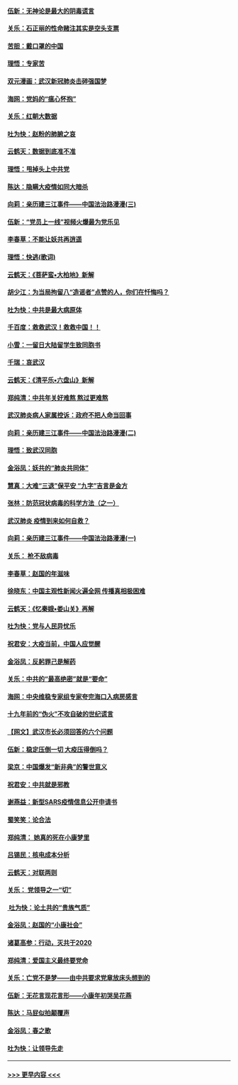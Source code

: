 #### [伍新：无神论是最大的阴毒谎言](../pages/nsc993/n11846129.md?t=02051931) 
#### [关乐：石正丽的性命赌注其实是空头支票](../pages/nsc993/n11846109.md?t=02051931) 
#### [苦胆：戴口罩的中国](../pages/nsc993/n11845576.md?t=02051931) 
#### [理悟：专家苦](../pages/nsc993/n11845564.md?t=02051931) 
#### [双元漫画：武汉新冠肺炎击碎强国梦](../pages/nsc993/n11843320.md?t=02051931) 
#### [海网：党妈的“瘟心怀抱”](../pages/nsc993/n11840740.md?t=02051931) 
#### [关乐：红朝大数据](../pages/nsc993/n11840675.md?t=02051931) 
#### [吐为快：赵粉的肺腑之哀](../pages/nsc993/n11840618.md?t=02051931) 
#### [云鹤天：数据到底准不准](../pages/nsc993/n11840325.md?t=02051931) 
#### [理悟：甩掉头上中共党](../pages/nsc993/n11838826.md?t=02051931) 
#### [陈达：隐瞒大疫情如同大暗杀](../pages/nsc993/n11838771.md?t=02051931) 
#### [向莉：亲历建三江事件——中国法治路漫漫(三)](../pages/nsc993/n11831825.md?t=02051931) 
#### [伍新：“党员上一线”视频火爆最为党乐见](../pages/nsc993/n11838200.md?t=02051931) 
#### [李春草：不能让妖共再逍遥](../pages/nsc993/n11838102.md?t=02051931) 
#### [理悟：快逃(歌词)](../pages/nsc993/n11838083.md?t=02051931) 
#### [云鹤天：《菩萨蛮▪大柏地》新解](../pages/nsc993/n11838059.md?t=02051931) 
#### [胡少江：为当局拘留八“造谣者”点赞的人，你们在忏悔吗？](../pages/nsc993/n11836801.md?t=02051931) 
#### [吐为快：中共是最大病原体](../pages/nsc993/n11836748.md?t=02051931) 
#### [千百度：救救武汉！救救中国！！](../pages/nsc993/n11836145.md?t=02051931) 
#### [小雪：一留日大陆留学生致同胞书](../pages/nsc993/n11834624.md?t=02051931) 
#### [千瑞：哀武汉](../pages/nsc993/n11833647.md?t=02051931) 
#### [云鹤天：《清平乐▪六盘山》新解](../pages/nsc993/n11833611.md?t=02051931) 
#### [郑纯清：中共年关好难熬 熬过更难熬](../pages/nsc993/n11833489.md?t=02051931) 
#### [武汉肺炎病人家属控诉：政府不把人命当回事](../pages/nsc993/n11833205.md?t=02051931) 
#### [向莉：亲历建三江事件——中国法治路漫漫(二)](../pages/nsc993/n11829102.md?t=02051931) 
#### [理悟：致武汉同胞](../pages/nsc993/n11831522.md?t=02051931) 
#### [金浴凤：妖共的“肺炎共同体”](../pages/nsc993/n11829448.md?t=02051931) 
#### [慧真：大难“三退”保平安 “九字”吉言是金方](../pages/nsc993/n11829501.md?t=02051931) 
#### [张林：防范冠状病毒的科学方法（之一）](../pages/nsc993/n11828618.md?t=02051931) 
#### [武汉肺炎 疫情到来如何自救？](../pages/nsc993/n11827632.md?t=02051931) 
#### [向莉：亲历建三江事件——中国法治路漫漫(一)](../pages/nsc993/n11827190.md?t=02051931) 
#### [关乐： 枪不敌病毒](../pages/nsc993/n11826746.md?t=02051931) 
#### [李春草：赵国的年滋味](../pages/nsc993/n11826321.md?t=02051931) 
#### [徐晓东：中国主观性新闻火遍全网 传播真相极困难](../pages/nsc993/n11826508.md?t=02051931) 
#### [云鹤天：《忆秦娥▪娄山关》再解](../pages/nsc993/n11824682.md?t=02051931) 
#### [吐为快：党与人民异忧乐](../pages/nsc993/n11824660.md?t=02051931) 
#### [祝君安：大疫当前，中国人应觉醒](../pages/nsc993/n11821946.md?t=02051931) 
#### [金浴凤：反躬罪己是解药](../pages/nsc993/n11820280.md?t=02051931) 
#### [关乐：中共的“最高绝密”就是“要命”](../pages/nsc993/n11816946.md?t=02051931) 
#### [海网：中央维稳专家组专家夸完海口入病房感言](../pages/nsc993/n11815138.md?t=02051931) 
#### [十九年前的“伪火”不攻自破的世纪谎言](../pages/nsc993/n11813238.md?t=02051931) 
#### [【网文】武汉市长必须回答的六个问题](../pages/nsc993/n11813848.md?t=02051931) 
#### [伍新：稳定压倒一切 大疫压得倒吗？](../pages/nsc993/n11812634.md?t=02051931) 
#### [梁京：中国爆发“新非典”的警世意义](../pages/nsc993/n11812554.md?t=02051931) 
#### [祝君安：中共就是邪教](../pages/nsc993/n11812431.md?t=02051931) 
#### [谢燕益：新型SARS疫情信息公开申请书](../pages/nsc993/n11808840.md?t=02051931) 
#### [蜀笑笑：论合法](../pages/nsc993/n11808064.md?t=02051931) 
#### [郑纯清： 她真的死在小康梦里](../pages/nsc993/n11806623.md?t=02051931) 
#### [吕锡民：核电成本分析](../pages/nsc993/n11806284.md?t=02051931) 
#### [云鹤天：对联两则](../pages/nsc993/n11805957.md?t=02051931) 
#### [关乐： 党领导之一“切”](../pages/nsc993/n11804505.md?t=02051931) 
#### [ 吐为快：论土共的“贵族气质”](../pages/nsc993/n11804490.md?t=02051931) 
#### [金浴凤：赵国的“小康社会”](../pages/nsc993/n11804452.md?t=02051931) 
#### [诸葛高参：行动，灭共于2020](../pages/nsc993/n11804120.md?t=02051931) 
#### [郑纯清：爱国主义最终要党命](../pages/nsc993/n11802197.md?t=02051931) 
#### [关乐：亡党不是梦——由中共要求党章放床头想到的](../pages/nsc993/n11802156.md?t=02051931) 
#### [伍新：无花言现花言形——小康年初哭吴花燕](../pages/nsc993/n11800044.md?t=02051931) 
#### [陈达：马屁似拍颠覆声](../pages/nsc993/n11800010.md?t=02051931) 
#### [金浴凤：春之歌](../pages/nsc993/n11797687.md?t=02051931) 
#### [吐为快：让领导先走](../pages/nsc993/n11797512.md?t=02051931) 

----
#### [ >>> 更早内容 <<< ](../indexes/nsc993-earlier.md)
